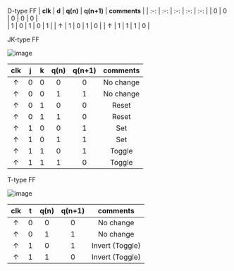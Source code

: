 D-type FF
| **clk** | **d** | **q(n)** | **q(n+1)** | **comments** |
| :-: | :-: | :-: | :-: | :-: |
| 0 | 0 | 0 | 0 | 0 |  
| 1 | 0 | 1 | 0 | 1 |
| ↑ | 1 | 0 | 1 | 0 | 
| ↑ | 1 | 1 | 1 | 0 | 



JK-type FF

![image](https://user-images.githubusercontent.com/99534053/158455188-86855ccd-a34a-4bb9-812b-d1437d5c6283.png)

| **clk** | **j** | **k** | **q(n)** | **q(n+1)** | **comments** |
| :-: | :-: | :-: | :-: | :-: | :-: |
| ↑ | 0 | 0 | 0 | 0 | No change | 
| ↑ | 0 | 0 | 1 | 1 | No change | 
| ↑ | 0 | 1 | 0 | 0 | Reset | 
| ↑ | 0 | 1 | 1 | 0 | Reset | 
| ↑ | 1 | 0 | 0 | 1 | Set | 
| ↑ | 1 | 0 | 1 | 1 | Set | 
| ↑ | 1 | 1 | 0 | 1 | Toggle | 
| ↑ | 1 | 1 | 1 | 0 | Toggle | 

T-type FF

![image](https://user-images.githubusercontent.com/99534053/158455105-433aeae8-d314-46df-bf29-820c8270dba6.png)

| **clk** | **t** | **q(n)** | **q(n+1)** | **comments** |
| :-: | :-: | :-: | :-: | :-: |
| ↑ | 0 | 0 | 0 | No change |  
| ↑ | 0 | 1 | 1 | No change |
| ↑ | 1 | 0 | 1 | Invert (Toggle) | 
| ↑ | 1 | 1 | 0 | Invert (Toggle) | 
